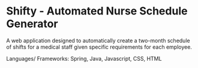 # Shifty - Automated Nurse Schedule Generator

A web application designed to automatically create a two-month schedule of shifts for a medical staff given specific requirements for each employee.

Languages/ Frameworks:
Spring, Java, Javascript, CSS, HTML
